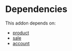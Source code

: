 # Dependencies

This addon depends on:

- [product](../../../../../oca-ocb-sale/odoo-bringout-oca-ocb-product)
- [sale](../../../../../oca-ocb-sale/odoo-bringout-oca-ocb-sale)
- [account](../../../../../oca-ocb-accounting/odoo-bringout-oca-ocb-account)
